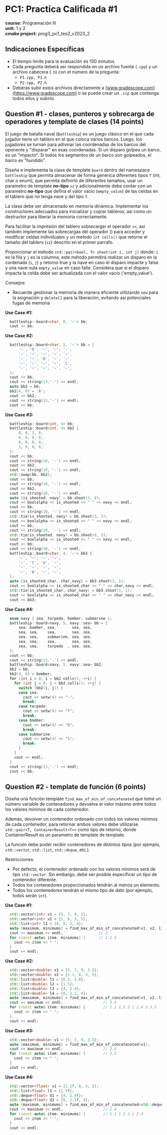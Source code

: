 # PC1: Practica Calificada #1
**course:** Programación III  
**unit:** 1 y 2  
**cmake project:** prog3_pc1_teo2_v2023_2
## Indicaciones Específicas
- El tiempo límite para la evaluación es 100 minutos.
- Cada pregunta deberá ser respondida en un archivo fuente (`.cpp`) y un archivo cabecera (`.h`) con el número de la pregunta:
    - `P1.cpp, P1.h`
    - `P2.cpp, P2.h`
- Deberás subir estos archivos directamente a [www.gradescope.com](https://www.gradescope.com) o se puede crear un `.zip` que contenga todos ellos y subirlo.


## Question #1 - clases, punteros y sobrecarga de operadores y template de clases (14 points)

El juego de batalla naval (`Battleship`) es un juego clásico en el que cada jugador tiene un tablero en el que coloca varios barcos. Luego, los jugadores se turnan para adivinar las coordenadas de los barcos del oponente y "disparar" en esas coordenadas. Si un disparo golpea un barco, es un "impacto". Si todos los segmentos de un barco son golpeados, el barco es "hundido".

Diseña e implementa la clase de template `board` dentro del namespace `battleship` que permita almacenar de forma generica diferentes tipos `T` (int, char o enum), que permita definirlo de diferentes tamaños, usar un parametro de template **no-tipo** `sz` y adicionalmente debe contar con un parametro **no-tipo** que defina el valor vacio (`empty_value`) de las celdas en el tablero que no tenga nave y del tipo `T`.

La clase debe ser almacenado en memoria dinámica. Implementar los constructores adecuados para inicializar y copiar tableros, así como un destructor para liberar la memoria correctamente.

Para facilitar la impresión del tablero sobrecargar el operador `<<`, asi también implemente las sobrecargas del operador () para acceder y modificar celdas individuales y un metodo `int cells()` que retorne el tamaño del tablero (`sz`) descrito en el primer parrafo.

Proporcionar el método `std::pair<bool, T> shoot(int i, int j)` donde: `i` es la fila y `j` es la columna, este método  permitirá realizar un disparo en la cordenada (`i`, `j`) y retorno true y la nave en caso el disparo impacte y false y una nave nula `empty_value` en caso falle. Considera que si el disparo impacta la celda debe ser actualizada con el valor vacio ('empty_value').

Consejos:
- Recuerde gestionar la memoria de manera eficiente utilizando `new` para la asignación y `delete[]` para la liberación, evitando así potenciales fugas de memoria


**Use Case #1:**
```cpp
  battleship::board<char, 8, '~'> bb;
  cout << bb;
```

**Use Case #2:**
```cpp
  battleship::board<char, 5, '~'> bb = {
      '~', 'D', '~', '~', '~',
      '~', '~', '~', '~', '~',
      '~', '~', 'B', '~', '~',
      '~', '~', '~', '~', 'C',
      '~', '~', '~', '~', '~',
  };
  cout << bb;
  cout << string(13,'-') << endl;
  auto bb2 = bb;
  bb2(4, 0) = 'A';
  cout << bb2;
  cout << string(13,'-') << endl;
  cout << bb;
```

**Use Case #3:**

```cpp
  battleship::board<int, 4> bb;
  battleship::board<int, 4> bb2 {
      0, 0, 3, 0,
      0, 0, 0, 0,
      0, 0, 0, 4,
      1, 0, 0, 0,
  };
  cout << bb;
  cout << string(10, '-') << endl;
  cout << bb2;
  cout << string(10, '-') << endl;
  std::swap(bb, bb2);
  cout << bb;
  cout << string(10, '-') << endl;
  cout << bb2;
  cout << string(10, '-') << endl;
  auto [is_shooted, navy] = bb.shoot(3, 0);
  cout << boolalpha << is_shooted << " " << navy << endl;
  cout << bb;
  cout << string(10, '-') << endl;
  std::tie(is_shooted, navy) = bb.shoot(3, 3);
  cout << boolalpha << is_shooted << " " << navy << endl;
  cout << bb;
  cout << string(10, '-') << endl;
  std::tie(is_shooted, navy) = bb.shoot(0, 2);
  cout << boolalpha << is_shooted << " " << navy << endl;
  cout << bb;
  cout << string(10, '-') << endl;
  battleship::board<char, 4, '~'> bb3 {
      '~', '~', '~', '~',
      '~', 'C', 'A', '~',
      '~', '~', '~', '~',
      '~', 'B', '~', '~',
  };
  auto [is_shooted_char, char_navy] = bb3.shoot(3, 1);
  cout << boolalpha << is_shooted_char << " " << char_navy << endl;
  std::tie(is_shooted_char, char_navy) = bb3.shoot(1, 1);
  cout << boolalpha << is_shooted_char << " " << char_navy << endl;
  cout << bb3;
```

**Use Case #4:**

```cpp
  enum navy { sea, torpedo, bomber, submarine };
  battleship::board<navy, 5, navy::sea> bb = {
      sea, bomber, sea,       sea, sea,
      sea, sea,    sea,       sea, sea,
      sea, sea,    submarine, sea, sea,
      sea, sea,    sea,       sea, sea,
      sea, sea,    torpedo  , sea, sea,
  };
  cout << bb;
  cout << string(13,'-') << endl;
  battleship::board<navy, 5, navy::sea> bb2;
  bb2 = bb;
  bb2(4, 0) = bomber;
  for (int i = 0; i < bb2.cells(); ++i) {
    for (int j = 0; j < bb2.cells(); ++j) {
      switch (bb2(i, j)) {
      case sea:
        cout << setw(4) << "~";
        break;
      case torpedo:
        cout << setw(4) << "T";
        break;
      case bomber:
        cout << setw(4) << "B";
        break;
      case submarine:
        cout << setw(4) << "S";
        break;
      }
    }
    cout << endl;
  }
  cout << string(13,'-') << endl;
  cout << bb;
```

## Question #2 - template de función (6 points)
Diseña una función template `find_max_of_min_of_concatenated` que tome un número variable de contenedores y devuelva el valor máximo entre todos los valores mínimos de cada contenedor. 

Además, devolver un contenedor ordenado con todos los valores mínimos de cada contenedor, para retornar ambos valores debe utilizarse `std::pair<T, ContainerResult<T>>` como tipo de retorno, donde ContainerResult es un parametro de template de template. 

La función debe poder recibir contenedores de distintos tipos (por ejemplo, `std::vector`, `std::list`, `std::deque`, etc.).

Restricciones:
- Por defecto, el contenedor ordenado con los valores minimos será de tipo `std::vector`. Sin embargo, debe ser posible especificar un tipo de contenedor diferente.
- Todos los contenedores proporcionados tendrán al menos un elemento.
- Todos los contenedores tendrán el mismo tipo de dato (por ejemplo, todos serán `int`).

**Use Case #1:**
```cpp
  std::vector<int> v1 = {5, 7, 9, 2};
  std::vector<int> v2 = {1, 8, 3, 5};
  std::list<int> l1 = {6, 8, 2, 4};
  auto [maximum, minimums] = find_max_of_min_of_concatenated(v1, v2, l1);
  cout << maximum << endl;                // 2
  for (const auto& item: minimums) {      // 1 2 3
    cout << item << " ";
  }
  cout << endl;
```

**Use Case #2:**
```cpp
  std::vector<double> v1 = {5, 7, 9, 3.5};
  std::vector<double> v2 = {1.1, 8, 3, 5};
  std::list<double> l1 = {6.5, 3.0};
  std::list<double> l2 = {1.5};
  std::list<double> l3 = {4, 2.4};
  std::list<double> l4 = {8, 2.1, 4};
  auto [maximum, minimums] = find_max_of_min_of_concatenated(v1, v2, l1, l2, l3, l4);
  cout << maximum << endl;                  // 3.5
  for (const auto& item: minimums) {        // 1.1 1.5 2.1 2.4 3 3.5
    cout << item << " ";
  }
  cout << endl;
```

**Use Case #3:**
```cpp
  std::vector<double> v1 = {5, 7, 9, 3.5};
  auto [maximum, minimums] = find_max_of_min_of_concatenated(v1);
  cout << maximum << endl;                  // 3.5
  for (const auto& item: minimums) {        // 3.5
    cout << item << " ";
  }
  cout << endl;
```

**Use Case #4:**
```cpp
  std::vector<float> v1 = {1.1f, 8, 3, 5};
  std::list<float> l1 = {1.5f};
  std::deque<float> d1 = {4, 2.4f};
  std::deque<float> d2 = {8, 2.1f, 4};
  auto [maximum, minimums] = find_max_of_min_of_concatenated<std::deque>(v1, l1, d1, d2);
  cout << maximum << endl;                  // 2.4
  for (const auto& item: minimums) {        // 1.1 1.5 2.1 2.4
    cout << item << " ";
  }
  cout << endl;
```

